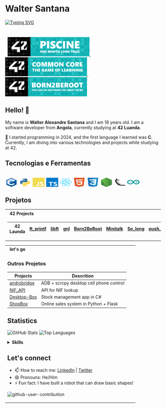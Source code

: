 # Walter Santana
[![Typing SVG](https://readme-typing-svg.herokuapp.com?font=Fira+Code&weight=300&size=50&duration=4000&pause=1000&color=FFFF&center=true&vCenter=true&random=false&width=1000&lines=Hello%2C+my+name+is+Mr.</Body>;I'm+18+years+old;I'm+a+Software+Developer;I'am+from+Angola;I+Study+at+42+Luanda;welcome%3A)](https://git.io/typing-svg)

#
<p float="left" align="left">
  &nbsp;
  <a href="https://github.com/jotavare/42-common-core">
    <img src="https://github.com/jotavare/jotavare/blob/main/42/banners/piscine_and_common_core/github_piscine_and_common_core_banner_piscine.png" width="265"/>
  </a>
  &nbsp;
  <a href="https://github.com/mr-body/42news/tree/main">
    <img src="https://github.com/jotavare/jotavare/blob/main/42/banners/piscine_and_common_core/github_piscine_and_common_core_banner_common_core.png" width="265"/>
  </a>
   &nbsp;
  <a href="https://github.com/jotavare/42-common-core">
    <img src="https://github.com/jotavare/jotavare/blob/main/42/banners/piscine_and_common_core/github_piscine_and_common_core_banner_born2beroot.png" width="265"/>
  </a>
</p>

## Hello! 👋

My name is **Walter Alexandre Santana** and I am 18 years old. I am a software developer from **Angola**, currently studying at **42 Luanda**.

🌱 I started programming in 2024, and the first language I learned was **C**. Currently, I am diving into various technologies and projects while studying at 42.

## Tecnologias e Ferramentas

<div style="display: inline_block"><br>
  <img align="center" alt="C" height="30" width="40" src="https://raw.githubusercontent.com/devicons/devicon/master/icons/c/c-original.svg">
  <img align="center" alt="Python" height="30" width="40" src="https://raw.githubusercontent.com/devicons/devicon/master/icons/python/python-original.svg">
  <img align="center" alt="JavaScript" height="30" width="40" src="https://raw.githubusercontent.com/devicons/devicon/master/icons/javascript/javascript-plain.svg">
  <img align="center" alt="TypeScript" height="30" width="40" src="https://raw.githubusercontent.com/devicons/devicon/master/icons/typescript/typescript-plain.svg">
  <img align="center" alt="React" height="30" width="40" src="https://raw.githubusercontent.com/devicons/devicon/master/icons/react/react-original.svg">
  <img align="center" alt="HTML" height="30" width="40" src="https://raw.githubusercontent.com/devicons/devicon/master/icons/html5/html5-original.svg">
  <img align="center" alt="CSS" height="30" width="40" src="https://raw.githubusercontent.com/devicons/devicon/master/icons/css3/css3-original.svg">
  <img align="center" alt="Node.js" height="30" width="40" src="https://raw.githubusercontent.com/devicons/devicon/master/icons/nodejs/nodejs-original.svg">
  <img align="center" alt="Flask" height="30" width="40" src="https://raw.githubusercontent.com/devicons/devicon/master/icons/flask/flask-original.svg">
  <img align="center" alt="Arduino" height="30" width="40" src="https://raw.githubusercontent.com/devicons/devicon/master/icons/arduino/arduino-original.svg">
</div>

## Projetos


<table>
<tr>
<th align="left"> &nbsp; 42 Projects</th>
</tr>
<tr>

<td>

| 42 Launda  | [ft_printf](https://github.com/mr-body/ft_printf) | [libft](https://github.com/mr-body/libft) | [gnl](https://github.com/mr-body/gnl_42) | [Born2BeRoot](https://github.com/mr-body/Born2BeRoot) | [Minitalk](https://github.com/mr-body/minitalk) | [So_long](https://github.com/mr-body/so_long) | [push_swap](https://github.com/mr-body/push_swap)|[philosophers](https://github.com/mr-body/philosophers)|
|--|--|--|--|--|--|--|--|--|
</td> </tr> </table>

<table>
<tr>
<th align="left"> &nbsp; let's go</th>
</tr>
<tr>

<td>

### Outros Projetos

| Projects | Descrition |
|--|--|
| [androbridge](https://github.com/mr-body/androbridge) | ADB + scrcpy desktop cell phone control |
| [NIF_API](https://github.com/mr-body/NIF_API) | API for NIF lookup|
| [Desktop-Box](https://github.com/mr-body/Desktop-Box) |Stock management app in C# |
| [ShopBox](https://github.com/mr-body/ShopBox) | Online sales system in Python + Flask|

## Statistics

![GitHub Stats](https://github-readme-stats.vercel.app/api?username=waalexan&show_icons=true&hide_border=true&theme=vue-dark)
![Top Languages](https://github-readme-stats.vercel.app/api/top-langs/?username=waalexan&layout=compact&hide=roff&langs_count=8&theme=vue-dark&hide_border=true)

<details>
<summary><b>Skills</b></summary>
<div>

[![My Skills](https://skillicons.dev/icons?i=html,css,js,bootstrap,cpp,java,python,php)](https://skillicons.dev)

</div>
   
<summary><b>Learning</b></summary>
<div>
  
[![Learning](https://skillicons.dev/icons?i=htmx,go,nextjs,dart,flutter)](https://skillicons.dev)
  
</div>
</details>


## Let's connect

- 📫 How to reach me: [LinkedIn]([https://www.linkedin.com/in/gildokomba](https://ao.linkedin.com/in/walter-alexandre-santana-235191268)) | [Twitter]([https://twitter.com/gildokomba](https://twitter.com/WalterS11679003))
- 😄 Pronouns: He/Him
- ⚡ Fun fact: I have built a robot that can draw basic shapes!

![github-user-contribution](https://user-images.githubusercontent.com/58959408/157782696-8bc9ca49-ca61-4ab5-8b83-49c4e76c1a8f.svg)
